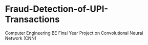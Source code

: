 # Fraud-Detection-of-UPI-Transactions
Computer Engineering BE Final Year Project on Convolutional Neural Network (CNN)
